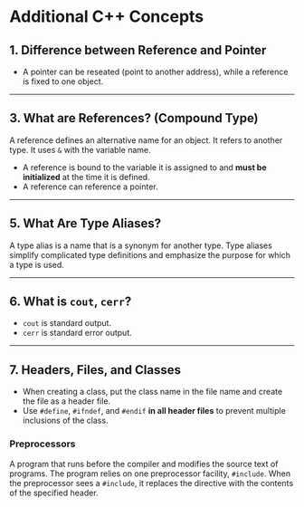 # Additional C++ Concepts

## 1. Difference between Reference and Pointer  
- A pointer can be reseated (point to another address), while a reference is fixed to one object.

---

## 3. What are References? (Compound Type)  
A reference defines an alternative name for an object. It refers to another type. It uses `&` with the variable name.  
- A reference is bound to the variable it is assigned to and **must be initialized** at the time it is defined.  
- A reference can reference a pointer.

---

## 5. What Are Type Aliases?  
A type alias is a name that is a synonym for another type. Type aliases simplify complicated type definitions and emphasize the purpose for which a type is used.

---

## 6. What is `cout`, `cerr`?  
- `cout` is standard output.  
- `cerr` is standard error output.

---

## 7. Headers, Files, and Classes  
- When creating a class, put the class name in the file name and create the file as a header file.  
- Use `#define`, `#ifndef`, and `#endif` **in all header files** to prevent multiple inclusions of the class.

### Preprocessors  
A program that runs before the compiler and modifies the source text of programs. The program relies on one preprocessor facility, `#include`. When the preprocessor sees a `#include`, it replaces the directive with the contents of the specified header.
